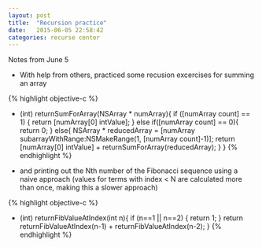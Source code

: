 ```yaml
---
layout: post
title:  "Recursion practice"
date:   2015-06-05 22:58:42
categories: recurse center
---
```


Notes from June 5

- With help from others, practiced some recusion excercises for summing an array 

{% highlight objective-c %}
- (int) returnSumForArray(NSArray * numArray){
    if ([numArray count] == 1) {
        return [numArray[0] intValue];
    }
    else if([numArray count] == 0){
        return 0;
    }
    else{
        NSArray * reducedArray = [numArray subarrayWithRange:NSMakeRange(1, [numArray count]-1)];
        return [numArray[0] intValue] + returnSumForArray(reducedArray);
    }
}
{% endhighlight %}

- and printing out the Nth number of the Fibonacci sequence using a naive approach (values for terms with index < N are calculated more than once, making this a slower approach)

{% highlight objective-c %}
- (int) returnFibValueAtIndex(int n){
    if (n==1 || n==2) {
        return 1;
    }
    return returnFibValueAtIndex(n-1) + returnFibValueAtIndex(n-2);
}
{% endhighlight %}
